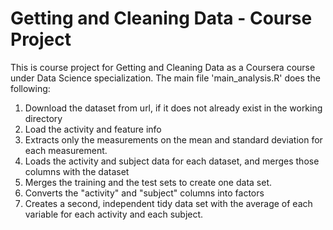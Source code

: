 # Getting and Cleaning Data - Course Project

This is course project for Getting and Cleaning Data as a Coursera course under Data Science specialization. The main file 'main_analysis.R' does the following:
<ol>
<li>Download the dataset from url, if it does not already exist in the working directory</li>
<li>Load the activity and feature info</li>
<li>Extracts only the measurements on the mean and standard deviation for each measurement. </li>
<li>Loads the activity and subject data for each dataset, and merges those columns with the dataset</li>
<li>Merges the training and the test sets to create one data set.</li>
<li>Converts the "activity" and "subject" columns into factors</li>
<li>Creates a second, independent tidy data set with the average of each variable for each activity and each subject.</li>
</ol>
